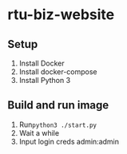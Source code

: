 # rtu-biz-website

## Setup

1. Install Docker
2. Install docker-compose
3. Install Python 3

## Build and run image

1. Run`python3 ./start.py`
2. Wait a while
3. Input login creds admin:admin
